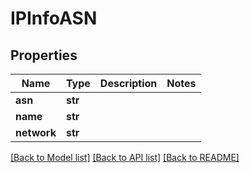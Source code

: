 # IPInfoASN

## Properties
Name | Type | Description | Notes
------------ | ------------- | ------------- | -------------
**asn** | **str** |  | 
**name** | **str** |  | 
**network** | **str** |  | 

[[Back to Model list]](../README.md#documentation-for-models) [[Back to API list]](../README.md#documentation-for-api-endpoints) [[Back to README]](../README.md)

